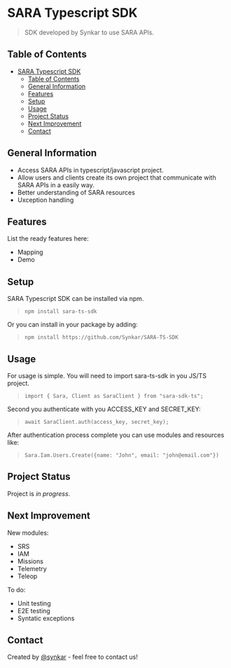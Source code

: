 # SARA Typescript SDK
> SDK developed by Synkar to use SARA APIs.

## Table of Contents
- [SARA Typescript SDK](#sara-typescript-sdk)
	- [Table of Contents](#table-of-contents)
	- [General Information](#general-information)
	- [Features](#features)
	- [Setup](#setup)
	- [Usage](#usage)
	- [Project Status](#project-status)
	- [Next Improvement](#next-improvement)
	- [Contact](#contact)
<!-- * [License](#license) -->


## General Information
- Access SARA APIs in typescript/javascript project.
- Allow users and clients create its own project that communicate with SARA APIs in a easily way.
- Better understanding of SARA resources
- Uxception handling
<!-- You don't have to answer all the questions - just the ones relevant to your project. -->


## Features
List the ready features here:
- Mapping
- Demo


## Setup
SARA Typescript SDK can be installed via npm.

> `npm install sara-ts-sdk`

Or you can install in your package by adding:
> `npm install https://github.com/Synkar/SARA-TS-SDK`


## Usage
For usage is simple. You will need to import sara-ts-sdk in you JS/TS project.

> `import { Sara, Client as SaraClient } from "sara-sdk-ts";`

Second you authenticate with you ACCESS_KEY and SECRET_KEY:

> `await SaraClient.auth(access_key, secret_key);`

After authentication process complete you can use modules and resources like:

> `Sara.Iam.Users.Create({name: "John", email: "john@email.com"})`


## Project Status
Project is _in progress_.


## Next Improvement

New modules:
- SRS
- IAM
- Missions
- Telemetry
- Teleop

To do:
- Unit testing
- E2E testing
- Syntatic exceptions


## Contact
Created by [@synkar](https://www.synkar.com/) - feel free to contact us!


<!-- Optional -->
<!-- ## License -->
<!-- This project is open source and available under the [... License](). -->

<!-- You don't have to include all sections - just the one's relevant to your project -->

